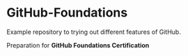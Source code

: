 # GitHub-Foundations

Example repository to trying out different features of GitHub.

Preparation for **GitHub Foundations Certification**
